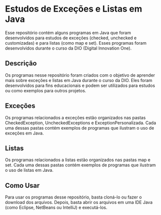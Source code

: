 # Estudos de Exceções e Listas em Java

Esse repositório contém alguns programas em Java que foram desenvolvidos para estudos de exceções (checked, unchecked e customizadas) e para listas (como map e set). Esses programas foram desenvolvidos durante o curso da DIO (Digital Innovation One).

## Descrição

Os programas nesse repositório foram criados com o objetivo de aprender mais sobre exceções e listas em Java durante o curso da DIO. Eles foram desenvolvidos para fins educacionais e podem ser utilizados para estudos ou como exemplos para outros projetos.

## Exceções

Os programas relacionados a exceções estão organizados nas pastas CheckedException, UncheckedExceptions e ExceptionPersonalizada. Cada uma dessas pastas contém exemplos de programas que ilustram o uso de exceções em Java.

## Listas

Os programas relacionados a listas estão organizados nas pastas map e set. Cada uma dessas pastas contém exemplos de programas que ilustram o uso de listas em Java.

## Como Usar

Para usar os programas desse repositório, basta cloná-lo ou fazer o download dos arquivos. Depois, basta abrir os arquivos em uma IDE Java (como Eclipse, NetBeans ou IntelliJ) e executá-los.
